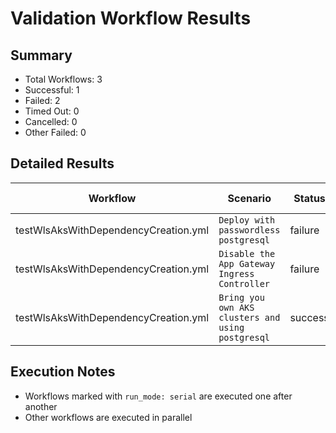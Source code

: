 # Validation Workflow Results

## Summary
- Total Workflows: 3
- Successful: 1
- Failed: 2
- Timed Out: 0
- Cancelled: 0
- Other Failed: 0

## Detailed Results

| Workflow | Scenario | Status | Duration | Run URL |
|----------|----------|---------|-----------|----------|
| testWlsAksWithDependencyCreation.yml | `Deploy with passwordless postgresql` | failure | 1h:19m:49s | [View Run](https://github.com/azure-javaee/weblogic-azure/actions/runs/16717955188) |
| testWlsAksWithDependencyCreation.yml | `Disable the App Gateway Ingress Controller` | failure | 1h:10m:28s | [View Run](https://github.com/azure-javaee/weblogic-azure/actions/runs/16719690724) |
| testWlsAksWithDependencyCreation.yml | `Bring you own AKS clusters and using postgresql` | success | 1h:33m:16s | [View Run](https://github.com/azure-javaee/weblogic-azure/actions/runs/16721189705) |


## Execution Notes
- Workflows marked with `run_mode: serial` are executed one after another
- Other workflows are executed in parallel
